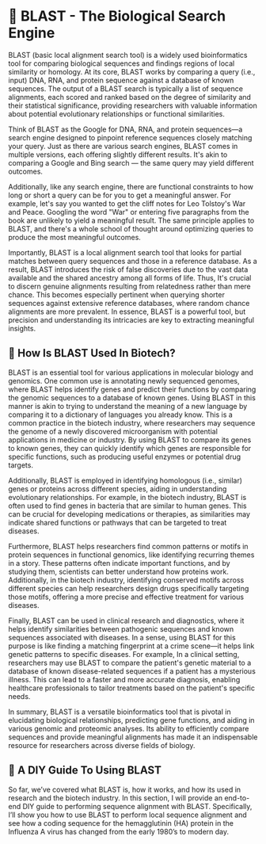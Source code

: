 # 🧬 BLAST - The Biological Search Engine

BLAST (basic local alignment search tool) is a widely used bioinformatics tool for comparing biological sequences and findings regions of local similarity or homology. At its core, BLAST works by comparing a query (i.e., input) DNA, RNA, and protein sequence against a database of known sequences. The output of a BLAST search is typically a list of sequence alignments, each scored and ranked based on the degree of similarity and their statistical significance, providing researchers with valuable information about potential evolutionary relationships or functional similarities.

Think of BLAST as the Google for DNA, RNA, and protein sequences—a search engine designed to pinpoint reference sequences closely matching your query. Just as there are various search engines, BLAST comes in multiple versions, each offering slightly different results. It's akin to comparing a Google and Bing search — the same query may yield different outcomes.

Additionally, like any search engine, there are functional constraints to how long or short a query can be for you to get a meaningful answer. For example, let's say you wanted to get the cliff notes for Leo Tolstoy's War and Peace. Googling the word "War" or entering five paragraphs from the book are unlikely to yield a meaningful result. The same principle applies to BLAST, and there's a whole school of thought around optimizing queries to produce the most meaningful outcomes.

Importantly, BLAST is a local alignment search tool that looks for partial matches between query sequences and those in a reference database. As a result, BLAST introduces the risk of false discoveries due to the vast data available and the shared ancestry among all forms of life. Thus, It's crucial to discern genuine alignments resulting from relatedness rather than mere chance. This becomes especially pertinent when querying shorter sequences against extensive reference databases, where random chance alignments are more prevalent. In essence, BLAST is a powerful tool, but precision and understanding its intricacies are key to extracting meaningful insights.

## 🧬 How Is BLAST Used In Biotech?

BLAST is an essential tool for various applications in molecular biology and genomics. One common use is annotating newly sequenced genomes, where BLAST helps identify genes and predict their functions by comparing the genomic sequences to a database of known genes. Using BLAST in this manner is akin to trying to understand the meaning of a new language by comparing it to a dictionary of languages you already know. This is a common practice in the biotech industry, where researchers may sequence the genome of a newly discovered microorganism with potential applications in medicine or industry. By using BLAST to compare its genes to known genes, they can quickly identify which genes are responsible for specific functions, such as producing useful enzymes or potential drug targets.

Additionally, BLAST is employed in identifying homologous (i.e., similar) genes or proteins across different species, aiding in understanding evolutionary relationships. For example, in the biotech industry, BLAST is often used to find genes in bacteria that are similar to human genes. This can be crucial for developing medications or therapies, as similarities may indicate shared functions or pathways that can be targeted to treat diseases.

Furthermore, BLAST helps researchers find common patterns or motifs in protein sequences in functional genomics, like identifying recurring themes in a story. These patterns often indicate important functions, and by studying them, scientists can better understand how proteins work. Additionally, in the biotech industry, identifying conserved motifs across different species can help researchers design drugs specifically targeting those motifs, offering a more precise and effective treatment for various diseases.

Finally, BLAST can be used in clinical research and diagnostics, where it helps identify similarities between pathogenic sequences and known sequences associated with diseases. In a sense, using BLAST for this purpose is like finding a matching fingerprint at a crime scene—it helps link genetic patterns to specific diseases. For example, In a clinical setting, researchers may use BLAST to compare the patient's genetic material to a database of known disease-related sequences if a patient has a mysterious illness. This can lead to a faster and more accurate diagnosis, enabling healthcare professionals to tailor treatments based on the patient's specific needs.

In summary, BLAST is a versatile bioinformatics tool that is pivotal in elucidating biological relationships, predicting gene functions, and aiding in various genomic and proteomic analyses. Its ability to efficiently compare sequences and provide meaningful alignments has made it an indispensable resource for researchers across diverse fields of biology.

## 🧬 A DIY Guide To Using BLAST 

So far, we’ve covered what BLAST is, how it works, and how its used in research and the biotech industry. In this section, I will provide an end-to-end DIY guide to performing sequence alignment with BLAST. Specifically, I’ll show you how to use BLAST to perform local sequence alignment and see how a coding sequence for the hemagglutinin (HA) protein in the Influenza A virus has changed from the early 1980’s to modern day.
